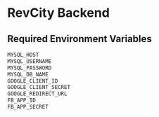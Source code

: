 # RevCity Backend

## Required Environment Variables

````bash
MYSQL_HOST
MYSQL_USERNAME
MYSQL_PASSWORD
MYSQL_DB_NAME
GOOGLE_CLIENT_ID
GOOGLE_CLIENT_SECRET
GOOGLE_REDIRECT_URL
FB_APP_ID
FB_APP_SECRET
````
